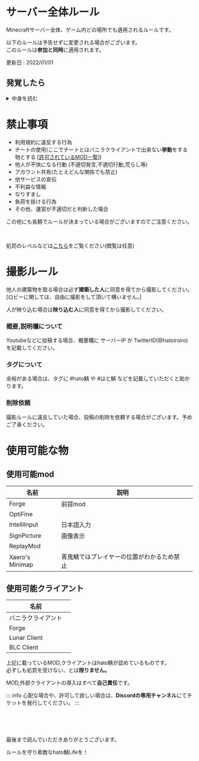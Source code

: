 # サーバー全体ルール
Minecraftサーバー全体、ゲーム内どの場所でも適用されるルールです。

以下のルールは予告せずに変更される場合がございます。<br>
このルールは**参加と同時**に適用されます。<br>

更新日 : 2022/01/01

## 発覚したら
<details><summary>中身を読む</summary><div>

hato鯖では判断の時間取るため、ひとまず**2週間BAN**をします。

その後判断により短くなる場合も長くなる場合もあります。

* 判断が間違っている

または

* 間違って処罰されている

と思う場合は異議申し立てを行うことで、短くなる可能性があります。

※異議申し立てには**個人**のTwitterアカウントか、Discordアカウントのどちらかを所有している必要があります。

| 種類 | 対応 |
| ---- | ---- |
| [Discord専用チャンネル](https://discord.gg/zf9G4UY) | 早い |
| [Google foams](https://forms.gle/F5bz7KopGkPSQRfy9) | 遅い |
| その他 | 対応不可 |

</div></details>


# 禁止事項

* 利用規約に違反する行為
* チートの使用(ここでチートとはバニラクライアントで出来ない**挙動**をする物とする [[許可されているMOD一覧](#使用可能な物)])
* 他人が不快になる行動 (不適切発言,不適切行動,荒らし等)
* アカウント共有(たとえどんな関係でも禁止)
* 他サービスの宣伝
* 不利益な情報
* なりすまし
* 負荷を掛ける行為
* その他、運営が不適切だと判断した場合

この他にも各鯖でルールが決まっている場合がございますのでご注意ください。

</br>

処罰のレベルなどは[こちら](/rule/level.html)をご覧ください(閲覧は任意)

# 撮影ルール
他人の建築物を取る場合は必ず**建築した人**に同意を得てから撮影してください。
[ロビーに関しては、自由に撮影をして頂いて構いません。]

人が映り込む場合は**映り込む人**に同意を得てから撮影してください。

### 概要,説明欄について
Youtubeなどに投稿する場合、概要欄に サーバーIP か TwitterID(@hatoiroiro) を記載してください。

### タグについて
余裕がある場合は、タグに #hato鯖 や #はと鯖 などを記載していただくと助かります。

### 削除依頼
撮影ルールに違反していた場合、投稿の削除を依頼する場合がございます。予めご了承ください。


# 使用可能な物
## 使用可能mod
| 名前 | 説明 |  |
| ---- | ---- | ---- |
| Forge | 前提mod | |
| OptiFine | | |
| IntelliInput | 日本語入力 | |
| SignPicture | 画像表示 | |
| ReplayMod | | |
| Xaero's Minimap | 青鬼鯖ではプレイヤーの位置がわかるため禁止 | |

## 使用可能クライアント
| 名前 |  |
| ---- | ---- |
| バニラクライアント | |
| Forge | |
| Lunar Client | |
| BLC Client | |

上記に載っているMOD,クライアントはhato鯖が認めているものです。<br>
必ずしも処罰を受けない、とは**限りません。**

MOD,外部クライアントの導入はすべて**自己責任**です。

::: info
心配な場合や、許可して欲しい場合は、**Discordの専用チャンネル**にてチケットを発行してください。
:::

</br></br></br>

最後まで読んでいただきありがとうございます。

ルールを守り素敵なhato鯖Lifeを！